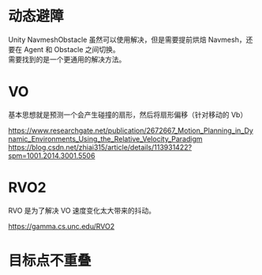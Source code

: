 # 动态避障
Unity NavmeshObstacle 虽然可以使用解决，但是需要提前烘焙 Navmesh，还要在 Agent 和 Obstacle 之间切换。  
需要找到的是一个更通用的解决方法。  

# VO
基本思想就是预测一个会产生碰撞的扇形，然后将扇形偏移（针对移动的 Vb）

https://www.researchgate.net/publication/2672667_Motion_Planning_in_Dynamic_Environments_Using_the_Relative_Velocity_Paradigm
https://blog.csdn.net/zhiai315/article/details/113931422?spm=1001.2014.3001.5506

# RVO2
RVO 是为了解决 VO 速度变化太大带来的抖动。

https://gamma.cs.unc.edu/RVO2

# 目标点不重叠
